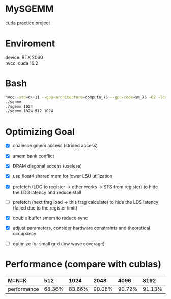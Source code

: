 # MySGEMM
cuda practice project

# Enviroment
device: RTX 2060  
nvcc: cuda 10.2

# Bash
```bash
nvcc -std=c++11 --gpu-architecture=compute_75 --gpu-code=sm_75 -O2 -lcublas -lcurand sgemm.cu -o sgemm
./sgemm
./sgemm 1024
./sgemm 1024 512 1024
```

# Optimizing Goal
- [x] coalesce gmem access (strided access)
- [x] smem bank conflict
- [x] DRAM diagonal access (useless)
- [x] use float4 shared mem for lower LSU utilization
- [x] prefetch (LDG to register -> other works -> STS from register) to hide the LDG latency and reduce stall
- [ ] prefetch (next frag load -> this frag calculate) to hide the LDS latency (failed due to the register limit)
- [x] double buffer smem to reduce sync
- [x] adjust parameters, consider hardware constraints and theoretical occupancy
- [ ] optimize for small grid (low wave coverage)


# Performance (compare with cublas)
|M=N=K|512|1024|2048|4096|8192|16384|
|:-----|:-----|:-----|:-----|:-----|:-----|:-----|
|performance|68.36%|83.66%|90.08%|90.72%|91.13%|90.89%|
